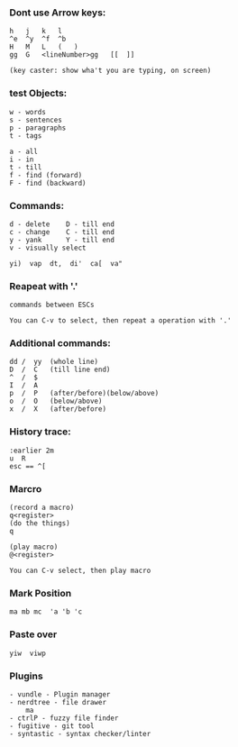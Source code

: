 ### Dont use Arrow keys:
    h   j   k   l
    ^e  ^y  ^f  ^b
    H   M   L   (   )
    gg  G   <lineNumber>gg   [[  ]]

    (key caster: show wha't you are typing, on screen)

### test Objects:
    w - words
    s - sentences
    p - paragraphs
    t - tags

    a - all
    i - in
    t - till
    f - find (forward)
    F - find (backward)

### Commands:
    d - delete    D - till end
    c - change    C - till end
    y - yank      Y - till end
    v - visually select

    yi)  vap  dt,  di'  ca[  va"

### Reapeat with '.'
    commands between ESCs

    You can C-v to select, then repeat a operation with '.'

### Additional commands:
    dd /  yy  (whole line)
    D  /  C   (till line end)
    ^  /  $
    I  /  A
    p  /  P   (after/before)(below/above)
    o  /  O   (below/above)
    x  /  X   (after/before)

### History trace:
    :earlier 2m
    u  R
    esc == ^[

### Marcro
    (record a macro)
    q<register>
    (do the things)
    q

    (play macro)
    @<register>

    You can C-v select, then play macro

### Mark Position
    ma mb mc  'a 'b 'c

### Paste over
    yiw  viwp

### Plugins
    - vundle - Plugin manager
    - nerdtree - file drawer
        ma
    - ctrlP - fuzzy file finder
    - fugitive - git tool
    - syntastic - syntax checker/linter





